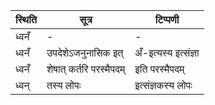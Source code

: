 | स्थिति | सूत्र | टिप्पणी |
| ----- | ------- | ------ |
| ध्वनँ | - | - |
| ध्वनँ | उपदेशेऽजनुनासिक इत् | अँ-इत्यस्य इत्संज्ञा |
| ध्वनँ | शेषात् कर्तरि परस्मैपदम् | इति परस्मैपदम् |
| ध्वन् | तस्य लोपः | इत्संज्ञकस्य लोपः |
